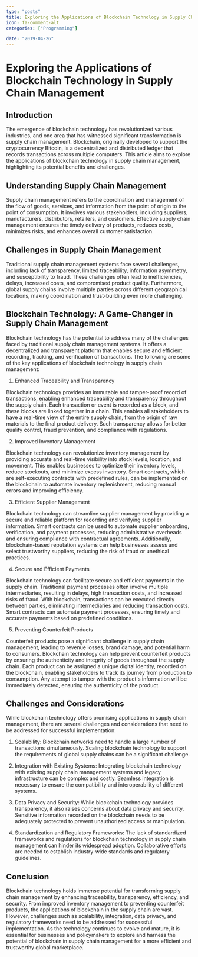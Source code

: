 ```yaml
---
type: "posts"
title: Exploring the Applications of Blockchain Technology in Supply Chain Management
icon: fa-comment-alt
categories: ["Programming"]

date: "2019-04-26"
---
```


# Exploring the Applications of Blockchain Technology in Supply Chain Management

## Introduction

The emergence of blockchain technology has revolutionized various industries, and one area that has witnessed significant transformation is supply chain management. Blockchain, originally developed to support the cryptocurrency Bitcoin, is a decentralized and distributed ledger that records transactions across multiple computers. This article aims to explore the applications of blockchain technology in supply chain management, highlighting its potential benefits and challenges.

## Understanding Supply Chain Management

Supply chain management refers to the coordination and management of the flow of goods, services, and information from the point of origin to the point of consumption. It involves various stakeholders, including suppliers, manufacturers, distributors, retailers, and customers. Effective supply chain management ensures the timely delivery of products, reduces costs, minimizes risks, and enhances overall customer satisfaction.

## Challenges in Supply Chain Management

Traditional supply chain management systems face several challenges, including lack of transparency, limited traceability, information asymmetry, and susceptibility to fraud. These challenges often lead to inefficiencies, delays, increased costs, and compromised product quality. Furthermore, global supply chains involve multiple parties across different geographical locations, making coordination and trust-building even more challenging.

## Blockchain Technology: A Game-Changer in Supply Chain Management

Blockchain technology has the potential to address many of the challenges faced by traditional supply chain management systems. It offers a decentralized and transparent platform that enables secure and efficient recording, tracking, and verification of transactions. The following are some of the key applications of blockchain technology in supply chain management:

1. Enhanced Traceability and Transparency

Blockchain technology provides an immutable and tamper-proof record of transactions, enabling enhanced traceability and transparency throughout the supply chain. Each transaction or event is recorded as a block, and these blocks are linked together in a chain. This enables all stakeholders to have a real-time view of the entire supply chain, from the origin of raw materials to the final product delivery. Such transparency allows for better quality control, fraud prevention, and compliance with regulations.

2. Improved Inventory Management

Blockchain technology can revolutionize inventory management by providing accurate and real-time visibility into stock levels, location, and movement. This enables businesses to optimize their inventory levels, reduce stockouts, and minimize excess inventory. Smart contracts, which are self-executing contracts with predefined rules, can be implemented on the blockchain to automate inventory replenishment, reducing manual errors and improving efficiency.

3. Efficient Supplier Management

Blockchain technology can streamline supplier management by providing a secure and reliable platform for recording and verifying supplier information. Smart contracts can be used to automate supplier onboarding, verification, and payment processes, reducing administrative overheads and ensuring compliance with contractual agreements. Additionally, blockchain-based reputation systems can help businesses assess and select trustworthy suppliers, reducing the risk of fraud or unethical practices.

4. Secure and Efficient Payments

Blockchain technology can facilitate secure and efficient payments in the supply chain. Traditional payment processes often involve multiple intermediaries, resulting in delays, high transaction costs, and increased risks of fraud. With blockchain, transactions can be executed directly between parties, eliminating intermediaries and reducing transaction costs. Smart contracts can automate payment processes, ensuring timely and accurate payments based on predefined conditions.

5. Preventing Counterfeit Products

Counterfeit products pose a significant challenge in supply chain management, leading to revenue losses, brand damage, and potential harm to consumers. Blockchain technology can help prevent counterfeit products by ensuring the authenticity and integrity of goods throughout the supply chain. Each product can be assigned a unique digital identity, recorded on the blockchain, enabling stakeholders to track its journey from production to consumption. Any attempt to tamper with the product's information will be immediately detected, ensuring the authenticity of the product.

## Challenges and Considerations

While blockchain technology offers promising applications in supply chain management, there are several challenges and considerations that need to be addressed for successful implementation:

1. Scalability: Blockchain networks need to handle a large number of transactions simultaneously. Scaling blockchain technology to support the requirements of global supply chains can be a significant challenge.

2. Integration with Existing Systems: Integrating blockchain technology with existing supply chain management systems and legacy infrastructure can be complex and costly. Seamless integration is necessary to ensure the compatibility and interoperability of different systems.

3. Data Privacy and Security: While blockchain technology provides transparency, it also raises concerns about data privacy and security. Sensitive information recorded on the blockchain needs to be adequately protected to prevent unauthorized access or manipulation.

4. Standardization and Regulatory Frameworks: The lack of standardized frameworks and regulations for blockchain technology in supply chain management can hinder its widespread adoption. Collaborative efforts are needed to establish industry-wide standards and regulatory guidelines.

## Conclusion

Blockchain technology holds immense potential for transforming supply chain management by enhancing traceability, transparency, efficiency, and security. From improved inventory management to preventing counterfeit products, the applications of blockchain in the supply chain are vast. However, challenges such as scalability, integration, data privacy, and regulatory frameworks need to be addressed for successful implementation. As the technology continues to evolve and mature, it is essential for businesses and policymakers to explore and harness the potential of blockchain in supply chain management for a more efficient and trustworthy global marketplace.
